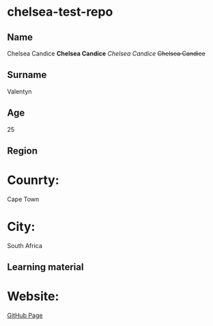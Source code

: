 # chelsea-test-repo
## Name
Chelsea Candice
**Chelsea Candice**
_Chelsea Candice_
~~Chelsea Candice~~

## Surname
Valentyn

## Age
25

## Region
# Counrty:
Cape Town
# City:
South Africa

## Learning material
# Website:
[GitHub Page](https://docs.github.com/en/get-started/writing-on-github/getting-started-with-writing-and-formatting-on-github/basic-writing-and-formatting-syntax#headings)
